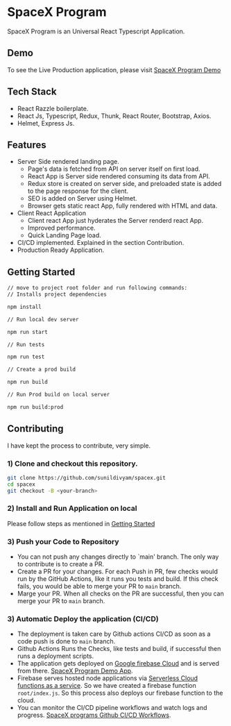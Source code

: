# SpaceX Program

SpaceX Program is an Universal React Typescript Application.
## Demo

To see the Live Production application, please visit [SpaceX Program Demo](https://spacex-ca7de.web.app/)
## Tech Stack

* React Razzle boilerplate.
* React Js, Typescript, Redux, Thunk, React Router, Bootstrap, Axios.
* Helmet, Express Js.

## Features

* Server Side rendered landing page.
  * Page's data is fetched from API on server itself on first load.
  * React App is Server side rendered consuming its data from API.
  * Redux store is created on server side, and preloaded state is added to the page response for the client.
  * SEO is added on Server using Helmet.
  * Browser gets static react App, fully rendered with HTML and data.
* Client React Application
  * Client react App just hyderates the Server renderd react App.
  * Improved performance.
  * Quick Landing Page load.
* CI/CD implemented. Explained in the section Contribution.
* Production Ready Application.

## Getting Started

```bash
// move to project root folder and run following commands:
// Installs project dependencies

npm install

// Run local dev server

npm run start

// Run tests

npm run test

// Create a prod build

npm run build

// Run Prod build on local server

npm run build:prod

```

## Contributing

I have kept the process to contribute, very simple. 

### 1) Clone and checkout this repository.

```bash
git clone https://github.com/sunildivyam/spacex.git
cd spacex
git checkout -B <your-branch>
```
### 2) Install and Run Application on local
 Please follow steps as mentioned in [Getting Started](#getting-started)
### 3) Push your Code to Repository
* You can not push any changes directly to `main' branch. The only way to contribute is to create a PR.
* Create a PR for your changes. 
    For each Push in PR, few checks would run by the GitHub Actions, like it runs you tests and build. If this check fails, you would be able to merge your PR to `main` branch.
* Marge your PR.
    When all checks on the PR are successful, then you can merge your PR to `main` branch.
### 3) Automatic Deploy the application (CI/CD)
* The deployment is taken care by Github actions CI/CD as soon as a code push is done to `main` branch.
* Github Actions Runs the Checks, like tests and build, if successful then runs a deployment scripts.
* The application gets deployed on [Google firebase Cloud](https://console.firebase.google.com/u/0/project/spacex-ca7de/hosting/main) and is served from there. [SpaceX Program Demo App](https://spacex-ca7de.web.app/).
* Firebase serves hosted node applications via [Serverless Cloud functions as a service](https://console.firebase.google.com/u/0/project/spacex-ca7de/functions/list). So we have created a firebase function `root/index.js`. So this process also deploys our firebase function to the cloud.
* You can monitor the CI/CD pipeline workflows and watch logs and progress. [SpaceX programs Github CI/CD Workflows](https://github.com/sunildivyam/spacex/actions).

